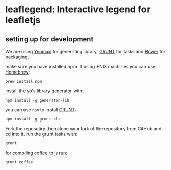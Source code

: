 # leaflegend: Interactive legend for leafletjs
## setting up for development

We are using [Yeoman](http://yeoman.io/) for generating library, [GRUNT](http://gruntjs.com) for tasks and [Bower](http://bower.io/) for packaging.

make sure you have installed npm. If using *NIX machines you can use [Homebrew](http://brew.sh):
```
brew install npm
```
install the yo's library generator with:
```
npm install -g generator-lib
```
you can use `npm` to install [GRUNT](http://gruntjs.com/getting-started):
```
npm install -g grunt-cli
```
Fork the reposotiry then clone your fork of the repository from GitHub and cd into it.
run the grunt tasks with:
```
grunt
```
for compiling coffee to js run:
```
grunt coffee
```
